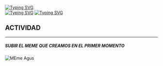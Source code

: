 [![Typing SVG](https://readme-typing-svg.demolab.com?font=Cascadia+Code&size=40&pause=1000&multiline=true&random=false&width=435&lines=GRUPO+3)](https://git.io/typing-svg)
<br>
[![Typing SVG](https://readme-typing-svg.demolab.com?font=Cascadia+Code&size=30&pause=1000&multiline=true&random=false&width=435&lines=Agus%2C+Leo%2C+Guille%2C+Nico+%2C)](https://git.io/typing-svg)
[![Typing SVG](https://readme-typing-svg.demolab.com?font=Cascadia+Code&size=30&pause=1000&multiline=true&random=false&width=435&lines=Lucho+A%2C+Lucho+E%2C+Franco)](https://git.io/typing-svg)
## ACTIVIDAD 
---
##### SUBIR EL MEME QUE CREAMOS EN EL PRIMER MOMENTO

![MEme Agus](https://github.com/conectarLab-mendoza/grupo-3/blob/Agus/XNDUHUG2KJAAXJTUREHNI675EI.avif)
